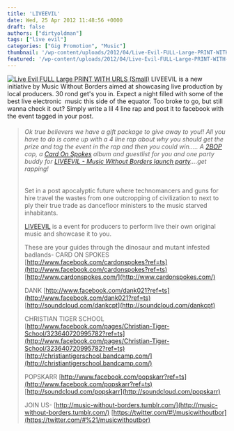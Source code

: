 ```yaml
---
title: 'LIVEEVIL'
date: Wed, 25 Apr 2012 11:48:56 +0000
draft: false
authors: ["dirtyoldman"]
tags: ["live evil"]
categories: ["Gig Promotion", "Music"]
thumbnail: '/wp-content/uploads/2012/04/Live-Evil-FULL-Large-PRINT-WITH-URLS-Small-150x150.jpg'
featured: '/wp-content/uploads/2012/04/Live-Evil-FULL-Large-PRINT-WITH-URLS-Small-304x190.jpg'
---
```


 [![](/wp-content/uploads/2012/04/Live-Evil-FULL-Large-PRINT-WITH-URLS-Small.jpg "Live Evil FULL Large PRINT WITH URLS (Small)")](/2012/04/25/liveevil/live-evil-full-large-print-with-urls-small/) LIVEEVIL is a new initiative by Music Without Borders aimed at showcasing live production by local producers. 30 rond get's you in. Expect a night filled with some of the best live electronic  music this side of the equator. Too broke to go, but still wanna check it out? Simply write a lil 4 line rap and post it to facebook with the event tagged in your post.

> ###### Ok true believers we have a gift package to give away to you!! All you have to do is come up with a 4 line rap about why you should get the prize and tag the event in the rap and then you could win..... A [2BOP](https://www.facebook.com/pages/2BOP/158566014176577) cap, a [Card On Spokes](https://www.facebook.com/cardonspokes) album and guestlist for you and one party buddy for [LIVEEVIL - Music Without Borders launch party](https://www.facebook.com/events/401884513169334/)....get rapping!
>
> Set in a post apocalyptic future where technomancers and guns for hire travel the wastes from one outcropping of civilization to next to ply their true trade as dancefloor ministers to the music starved inhabitants.
>
> [LIVEEVIL](https://www.facebook.com/events/401884513169334/) is a event for producers to perform live their own original music and showcase it to you.
>
> These are your guides through the dinosaur and mutant infested badlands- CARD ON SPOKES [http://www.facebook.com/cardonspokes?ref=ts](http://www.facebook.com/cardonspokes?ref=ts) [http://www.cardonspokes.com/](http://www.cardonspokes.com/)
>
> DANK [http://www.facebook.com/dank021?ref=ts](http://www.facebook.com/dank021?ref=ts) [http://soundcloud.com/dankcpt](http://soundcloud.com/dankcpt)
>
> CHRISTIAN TIGER SCHOOL [http://www.facebook.com/pages/Christian-Tiger-School/323640720995782?ref=ts](http://www.facebook.com/pages/Christian-Tiger-School/323640720995782?ref=ts) [http://christiantigerschool.bandcamp.com/](http://christiantigerschool.bandcamp.com/)
>
> POPSKARR [http://www.facebook.com/popskarr?ref=ts](http://www.facebook.com/popskarr?ref=ts) [http://soundcloud.com/popskarr](http://soundcloud.com/popskarr)
>
> JOIN US- [http://music-without-borders.tumblr.com/](http://music-without-borders.tumblr.com/) [https://twitter.com/#!/musicwithoutbor](https://twitter.com/#%21/musicwithoutbor)